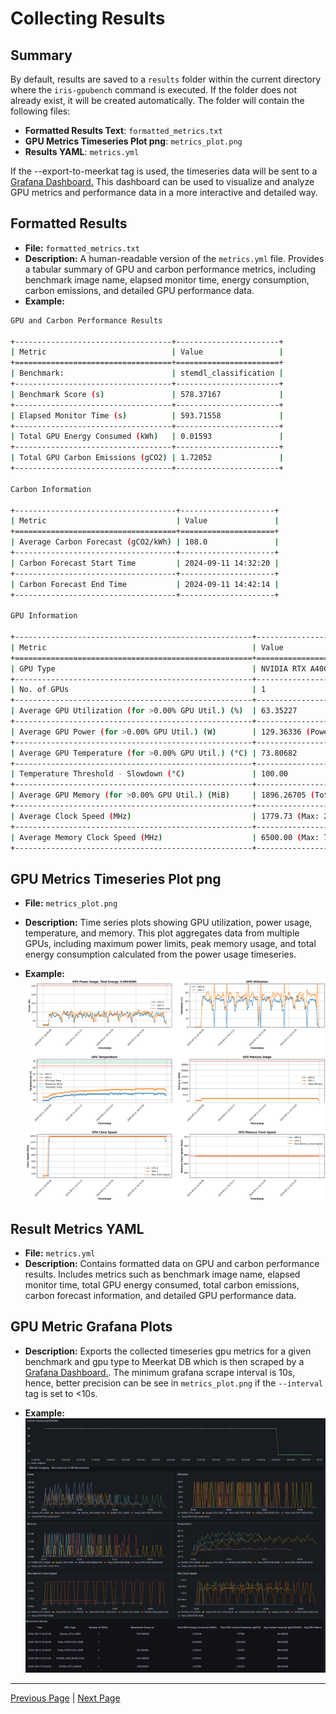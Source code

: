 # Collecting Results 

## Summary

By default, results are saved to a `results` folder within the current directory where the `iris-gpubench` command is executed. If the folder does not already exist, it will be created automatically. The folder will contain the following files:

- **Formatted Results Text**: `formatted_metrics.txt`
- **GPU Metrics Timeseries Plot png**: `metrics_plot.png`
- **Results YAML**: `metrics.yml`

If the --export-to-meerkat tag is used, the timeseries data will be sent to a [Grafana Dashboard.](http://172.16.112.145:3000/d/fdw7dv7phr0g0e/iris-bench?orgId=1) This dashboard can be used to visualize and analyze GPU metrics and performance data in a more interactive and detailed way.


## Formatted Results

- **File:** `formatted_metrics.txt`  
- **Description:** A human-readable version of the `metrics.yml` file. Provides a tabular summary of GPU and carbon performance metrics, including benchmark image name, elapsed monitor time, energy consumption, carbon emissions, and detailed GPU performance data.
- **Example:**  
```sh
GPU and Carbon Performance Results

+-----------------------------------+-----------------------+
| Metric                            | Value                 |
+===================================+=======================+
| Benchmark:                        | stemdl_classification |
+-----------------------------------+-----------------------+
| Benchmark Score (s)               | 578.37167             |
+-----------------------------------+-----------------------+
| Elapsed Monitor Time (s)          | 593.71558             |
+-----------------------------------+-----------------------+
| Total GPU Energy Consumed (kWh)   | 0.01593               |
+-----------------------------------+-----------------------+
| Total GPU Carbon Emissions (gCO2) | 1.72052               |
+-----------------------------------+-----------------------+

Carbon Information

+------------------------------------+---------------------+
| Metric                             | Value               |
+====================================+=====================+
| Average Carbon Forecast (gCO2/kWh) | 108.0               |
+------------------------------------+---------------------+
| Carbon Forecast Start Time         | 2024-09-11 14:32:20 |
+------------------------------------+---------------------+
| Carbon Forecast End Time           | 2024-09-11 14:42:14 |
+------------------------------------+---------------------+

GPU Information

+-----------------------------------------------------+------------------------------------+
| Metric                                              | Value                              |
+=====================================================+====================================+
| GPU Type                                            | NVIDIA RTX A4000                   |
+-----------------------------------------------------+------------------------------------+
| No. of GPUs                                         | 1                                  |
+-----------------------------------------------------+------------------------------------+
| Average GPU Utilization (for >0.00% GPU Util.) (%)  | 63.35227                           |
+-----------------------------------------------------+------------------------------------+
| Average GPU Power (for >0.00% GPU Util.) (W)        | 129.36336 (Power Limit: 140)       |
+-----------------------------------------------------+------------------------------------+
| Average GPU Temperature (for >0.00% GPU Util.) (°C) | 73.80682                           |
+-----------------------------------------------------+------------------------------------+
| Temperature Threshold - Slowdown (°C)               | 100.00                             |
+-----------------------------------------------------+------------------------------------+
| Average GPU Memory (for >0.00% GPU Util.) (MiB)     | 1896.26705 (Total Memory: 16376.0) |
+-----------------------------------------------------+------------------------------------+
| Average Clock Speed (MHz)                           | 1779.73 (Max: 2100.00)             |
+-----------------------------------------------------+------------------------------------+
| Average Memory Clock Speed (MHz)                    | 6500.00 (Max: 7001.00)             |
+-----------------------------------------------------+------------------------------------+
```

## GPU Metrics Timeseries Plot png

- **File:** `metrics_plot.png`  
- **Description:** Time series plots showing GPU utilization, power usage, temperature, and memory. This plot aggregates data from multiple GPUs, including maximum power limits, peak memory usage, and total energy consumption calculated from the power usage timeseries.

- **Example:**  
![GPU Metrics Output](docs_image_multigpu.png)

## Result Metrics YAML

- **File:** `metrics.yml`  
- **Description:** Contains formatted data on GPU and carbon performance results. Includes metrics such as benchmark image name, elapsed monitor time, total GPU energy consumed, total carbon emissions, carbon forecast information, and detailed GPU performance data.  


## GPU Metric Grafana Plots 

- **Description:** Exports the collected timeseries gpu metrics for a given benchmark and gpu type to Meerkat DB which is then scraped by a [Grafana Dashboard.](http://172.16.112.145:3000/d/fdw7dv7phr0g0e/iris-bench?orgId=1). The minimum grafana scrape interval is 10s, hence, better precision can be see in `metrics_plot.png` if the `--interval` tag is set to <10s.

- **Example:**  
![Grafana Dashboard](docs_image_grafana.png)

---

[Previous Page](example_commands.md) | [Next Page](live_monitoring.md)
